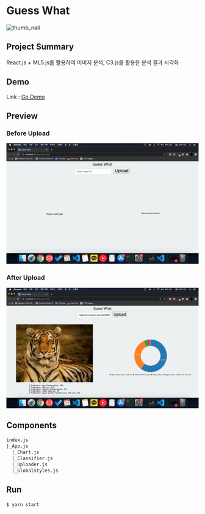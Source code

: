 # Guess What

![thumb_nail](https://miro.medium.com/max/4800/1*-gaKt3rPexLwC3Ivia5yhw.png)

## Project Summary

React.js + ML5.js를 활용하여 이미지 분석, C3.js를 활용한 분석 결과 시각화

## Demo

Link : [Go Demo](https://manngold.github.io/guess-what/)

## Preview

### Before Upload

![before_upload](./image/before_upload.png)

### After Upload

![after_upload](./image/after_upload.png)

## Components

```
index.js
|_App.js
  |_Chart.js
  |_Classifier.js
  |_Uploader.js
  |_GlobalStyles.js
```

## Run

`$ yarn start`

